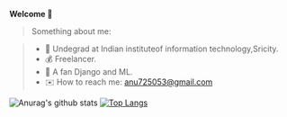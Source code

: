 **Welcome 👋**
>Something about me:

> - 🔭 Undegrad at Indian instituteof information technology,Sricity.
> - :moneybag: Freelancer.
> - 🌱 A fan Django and ML.
> - ✉️ How to reach me: anu725053@gmail.com

![Anurag's github stats](https://github-readme-stats.vercel.app/api?username=anu725053&show_icons=true&theme=dracula)
[![Top Langs](https://github-readme-stats.vercel.app/api/top-langs/?username=anu725053&layout=compact)](https://github.com/anuraghazra/github-readme-stats)
